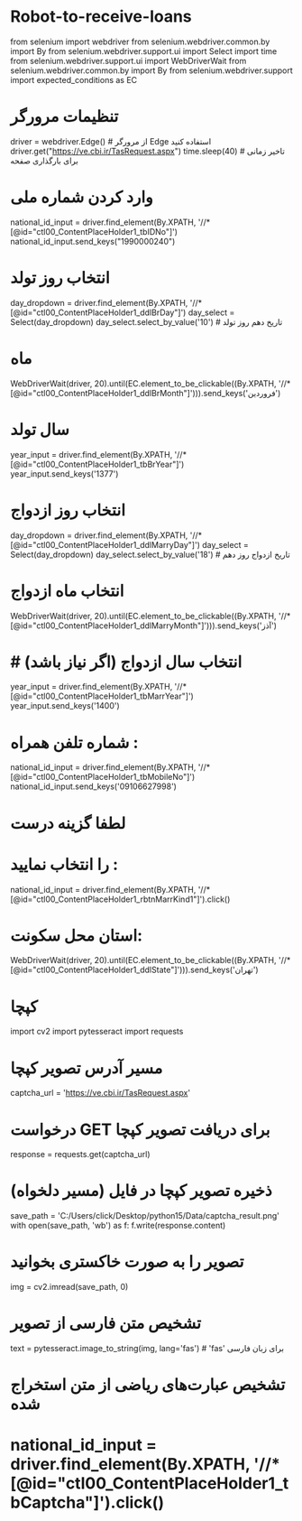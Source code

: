 # Robot-to-receive-loans
from selenium import webdriver
from selenium.webdriver.common.by import By
from selenium.webdriver.support.ui import Select
import time
from selenium.webdriver.support.ui import WebDriverWait
from selenium.webdriver.common.by import By
from selenium.webdriver.support import expected_conditions as EC


# تنظیمات مرورگر
driver = webdriver.Edge()  # از مرورگر Edge استفاده کنید
driver.get("https://ve.cbi.ir/TasRequest.aspx")
time.sleep(40)  # تاخیر زمانی برای بارگذاری صفحه

# وارد کردن شماره ملی
national_id_input = driver.find_element(By.XPATH, '//*[@id="ctl00_ContentPlaceHolder1_tbIDNo"]')
national_id_input.send_keys("1990000240")

# انتخاب روز  تولد
day_dropdown = driver.find_element(By.XPATH, '//*[@id="ctl00_ContentPlaceHolder1_ddlBrDay"]')
day_select = Select(day_dropdown)
day_select.select_by_value('10')  #    تاریخ دهم روز تولد

#  ماه

WebDriverWait(driver, 20).until(EC.element_to_be_clickable((By.XPATH, '//*[@id="ctl00_ContentPlaceHolder1_ddlBrMonth"]'))).send_keys('فروردین')

# سال تولد

year_input = driver.find_element(By.XPATH, '//*[@id="ctl00_ContentPlaceHolder1_tbBrYear"]')
year_input.send_keys('1377')

# انتخاب روز  ازدواج
day_dropdown = driver.find_element(By.XPATH, '//*[@id="ctl00_ContentPlaceHolder1_ddlMarryDay"]')
day_select = Select(day_dropdown)
day_select.select_by_value('18')  #    تاریخ ازدواج  روز دهم

# انتخاب ماه ازدواج
WebDriverWait(driver, 20).until(EC.element_to_be_clickable((By.XPATH, '//*[@id="ctl00_ContentPlaceHolder1_ddlMarryMonth"]'))).send_keys('آذز')

# # انتخاب سال ازدواج (اگر نیاز باشد)
year_input = driver.find_element(By.XPATH, '//*[@id="ctl00_ContentPlaceHolder1_tbMarrYear"]')
year_input.send_keys('1400')


# شماره تلفن همراه :

national_id_input = driver.find_element(By.XPATH, '//*[@id="ctl00_ContentPlaceHolder1_tbMobileNo"]')
national_id_input.send_keys('09106627998')

# لطفا گزینه درست
# را انتخاب نمایید :

national_id_input = driver.find_element(By.XPATH, '//*[@id="ctl00_ContentPlaceHolder1_rbtnMarrKind1"]').click()
#  استان محل سکونت: 
WebDriverWait(driver, 20).until(EC.element_to_be_clickable((By.XPATH, '//*[@id="ctl00_ContentPlaceHolder1_ddlState"]'))).send_keys('تهران')


# کپچا 
import cv2
import pytesseract
import requests

# مسیر آدرس تصویر کپچا
captcha_url = 'https://ve.cbi.ir/TasRequest.aspx'

# درخواست GET برای دریافت تصویر کپچا
response = requests.get(captcha_url)

# ذخیره تصویر کپچا در فایل (مسیر دلخواه)
save_path = 'C:/Users/click/Desktop/python15/Data/captcha_result.png'
with open(save_path, 'wb') as f:
    f.write(response.content)

# تصویر را به صورت خاکستری بخوانید
img = cv2.imread(save_path, 0)
# تشخیص متن فارسی از تصویر
text = pytesseract.image_to_string(img, lang='fas')  # 'fas' برای زبان فارسی

# تشخیص عبارت‌های ریاضی از متن استخراج شده
# national_id_input = driver.find_element(By.XPATH, '//*[@id="ctl00_ContentPlaceHolder1_tbCaptcha"]').click()
